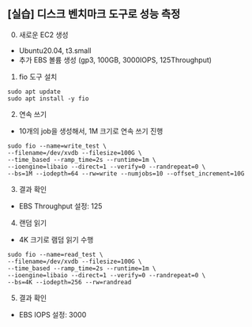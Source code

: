 ## [실습] 디스크 벤치마크 도구로 성능 측정

0. 새로운 EC2 생성
 + Ubuntu20.04, t3.small
 + 추가 EBS 볼륨 생성 (gp3, 100GB, 3000IOPS, 125Throughput)

1. fio 도구 설치 
```
sudo apt update
sudo apt install -y fio
```

2. 연속 쓰기 
 + 10개의 job을 생성해서, 1M 크기로 연속 쓰기 진행
 ```
 sudo fio --name=write_test \
 --filename=/dev/xvdb --filesize=100G \
 --time_based --ramp_time=2s --runtime=1m \
 --ioengine=libaio --direct=1 --verify=0 --randrepeat=0 \
 --bs=1M --iodepth=64 --rw=write --numjobs=10 --offset_increment=10G
 ```

3. 결과 확인
 + EBS Throughput 설정: 125

4. 랜덤 읽기 
 + 4K 크기로 램덤 읽기 수행
```
sudo fio --name=read_test \
--filename=/dev/xvdb --filesize=100G \
--time_based --ramp_time=2s --runtime=1m \
--ioengine=libaio --direct=1 --verify=0 --randrepeat=0 \
--bs=4K --iodepth=256 --rw=randread
```

5. 결과 확인
 + EBS IOPS 설정: 3000


